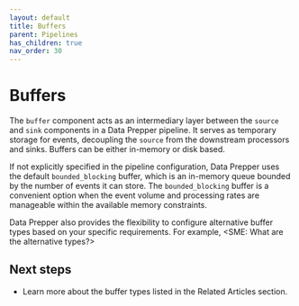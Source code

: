 ```yaml
---
layout: default
title: Buffers
parent: Pipelines
has_children: true
nav_order: 30
---
```


# Buffers

The `buffer` component acts as an intermediary layer between the `source` and `sink` components in a Data Prepper pipeline. It serves as temporary storage for events, decoupling the `source` from the downstream processors and sinks. Buffers can be either in-memory or disk based. 

If not explicitly specified in the pipeline configuration, Data Prepper uses the default `bounded_blocking` buffer, which is an in-memory queue bounded by the number of events it can store. The `bounded_blocking` buffer is a convenient option when the event volume and processing rates are manageable within the available memory constraints. 

Data Prepper also provides the flexibility to configure alternative buffer types based on your specific requirements. For example, <SME: What are the alternative types?>

## Next steps

- Learn more about the buffer types listed in the Related Articles section.
